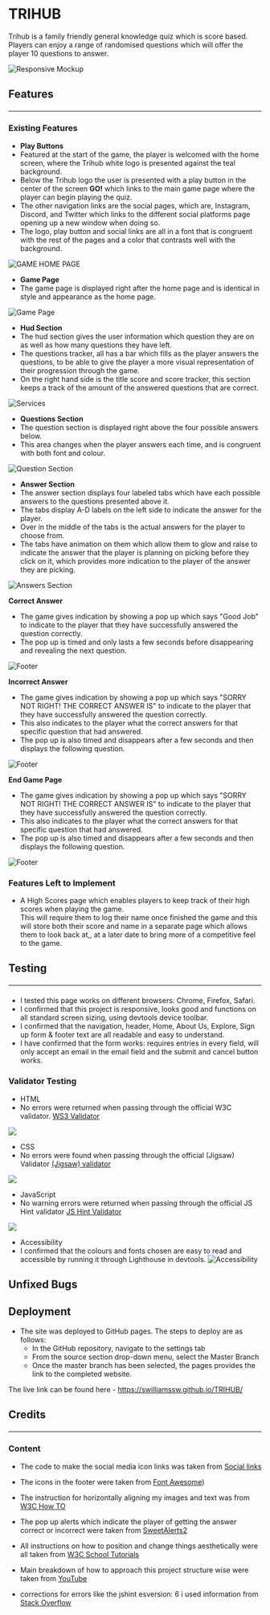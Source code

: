 # __TRIHUB__
 
Trihub is a family friendly general knowledge quiz which is score based. Players can enjoy a range of randomised questions which will offer the player 10 questions to answer.
 
![Responsive Mockup](/assets/images/website-responsive.png)
 
## Features<hr>
 
### Existing Features
 
- __Play Buttons__
 - Featured at the start of the game, the player is welcomed with the home screen, where the Trihub white logo is presented against the teal background.
 - Below the Trihub logo the user is presented with a play button in the center of the screen __GO!__ which links to the main game page where the  player can begin playing the quiz.
 - The other navigation links are the social pages, which are, Instagram, Discord, and Twitter which links to the different social platforms page opening up a new window when doing so.
 - The logo, play button and social links are all in a font that is congruent with the rest of the pages and a color that contrasts well with the background.
 
![GAME HOME PAGE](/assets/images/home-page.png)
 
- __Game Page__
 - The game page is displayed right after the home page and is identical in style and appearance as the home page.
 
![Game Page](/assets/images/game.png)
 
- __Hud Section__
 - The hud section gives the user  information  which question they are on as well as how many questions they have left.
 - The questions tracker, all has a bar which fills as the player answers the questions, to be able to give the player a more visual representation of their progression through the game.
 - On the right hand side is the title score and score tracker, this section keeps a track of the amount of the answered questions that are correct.
 
![Services](/assets/images/hud.png)
 
- __Questions Section__
 - The question section is displayed right above the four possible answers below.
 - This area changes when the player answers each time, and is congruent with both font and colour.
 
 ![Question Section](/assets/images/questions.png)
 
- __Answer Section__
 - The answer section displays four labeled tabs which have each possible answers to the questions presented above it.
 - The tabs display A-D labels on the left side to indicate the answer for the player.
 - Over in the middle of the tabs is the actual answers for the player to choose from.
 - The tabs have animation on them which allow them to glow and raise to indicate the answer that the player is planning on picking before they click on it, which provides more indication to the player of the answer they are picking.
 
 ![Answers Section](/assets/images/answers.png)
 
__Correct Answer__
 - The game gives indication by showing a pop up which says "Good Job" to indicate to the player that they have successfully answered the question correctly.
 - The pop up is timed and only lasts a few seconds before disappearing and revealing the next question.
 
![Footer](/assets/images/correct-answer.png)
 
__Incorrect Answer__
- The game gives indication by showing a pop up which says "SORRY NOT RIGHT! THE CORRECT ANSWER IS" to indicate to the player that they have successfully answered the question correctly.
- This also indicates to the player what the correct answers for that specific question that had answered.
- The pop up is also timed and disappears after a few seconds and then displays the following question.
 
![Footer](/assets/images/incorrect-answer.png)
 
__End Game Page__
- The game gives indication by showing a pop up which says "SORRY NOT RIGHT! THE CORRECT ANSWER IS" to indicate to the player that they have successfully answered the question correctly.
- This also indicates to the player what the correct answers for that specific question that had answered.
- The pop up is also timed and disappears after a few seconds and then displays the following question.
 
![Footer](/assets/images/endGame-page.png)
 
### Features Left to Implement
- A High Scores page which enables players to keep track of their high scores when playing the game. <br>
This  will require them to log their name once finished the game and this will store both their score and name in a separate page which allows them to look back at,, at a later date to bring more of a competitive feel to the game.
 
## Testing<hr>
  - I tested this page works on different browsers: Chrome, Firefox, Safari.
  - I confirmed that this project is responsive, looks good and functions on all standard screen sizing, using devtools device toolbar.
  - I confirmed that the navigation, header, Home, About Us, Explore, Sign up form & footer text are all readable and easy to understand.
  - I have confirmed that the form works: requires entries in every field, will only accept an email in the email field and the submit and cancel button works.
 
### Validator Testing
- HTML
 - No errors were returned when passing through the official W3C validator.
[WS3 Validator](https://jigsaw.w3.org/css-validator/#validate_by_input)
 
 ![](/assets/images/html-validation.png)
 
- CSS
 - No errors were found when passing through the official (Jigsaw) Validator [(Jigsaw) validator](https://validator.w3.org/#validate_by_input)
 
 ![](/assets/images/css-validation.png)
 
- JavaScript
- No warning errors were returned when passing through the official JS Hint validator [JS Hint Validator](https://jshint.com)
 
![](/assets/images/js-hint.png)
 
- Accessibility
 - I confirmed that the colours and fonts chosen are easy to read and accessible by running it through Lighthouse in devtools.
![Accessibility](/assets/images/accessibility.png)
 
## Unfixed Bugs
 
## Deployment
- The site was deployed to GitHub pages. The steps to deploy are as follows:
  - In the GitHub repository, navigate to the settings tab
  - From the source section drop-down menu, select the Master Branch
  - Once the master branch has been selected, the pages provides the link to the completed website.
 
The live link can be found here - https://swilliamssw.github.io/TRIHUB/
 
## Credits<hr>
 
### Content
- The code to make the social media icon links was taken from [Social links](https://www.w3schools.com/howto/howto_css_social_media_buttons.asp)
 
- The icons in the footer were taken from [Font Awesome](https://fontawesome.com/))
 
- The instruction for horizontally aligning my images and text was from [W3C How TO](https://www.w3schools.com/howto/howto_css_images_side_by_side.asp)
 
- The pop up alerts which indicate the player of getting the answer correct or incorrect were taken from [SweetAlerts2](https://sweetalert2.github.io/)
 
- All instructions on how to position and change things aesthetically were all taken from [W3C School Tutorials](https://www.w3schools.com/css/default.asp)
 
- Main breakdown of how to approach this project structure wise were taken from [YouTube](https://www.youtube.com/watch?v=f4fB9Xg2JEY&ab_channel=BrianDesign)
 
- corrections for errors like the jshint esversion: 6 i used information from [Stack Overflow](https://stackoverflow.com/)